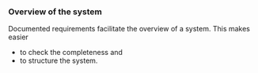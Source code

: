 ### Overview of the system
Documented requirements facilitate the overview of a system. This makes easier 
* to check the completeness and
* to structure the system.